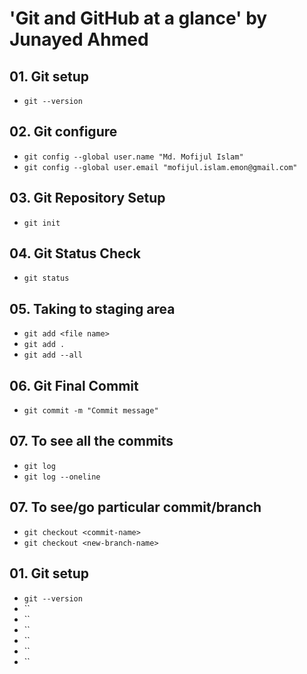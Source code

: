 # 'Git and GitHub at a glance' by Junayed Ahmed

## 01. Git setup

- `git --version`

## 02. Git configure

- `git config --global user.name "Md. Mofijul Islam"`
- `git config --global user.email "mofijul.islam.emon@gmail.com"`

## 03. Git Repository Setup

- `git init`

## 04. Git Status Check

- `git status`

## 05. Taking to staging area

- `git add <file name>`
- `git add .`
- `git add --all`

## 06. Git Final Commit

- `git commit -m "Commit message"`

## 07. To see all the commits

- `git log`
- `git log --oneline`

## 07. To see/go particular commit/branch

- `git checkout <commit-name>`
- `git checkout <new-branch-name>`

## 01. Git setup

- `git --version`
- ``
- ``
- ``
- ``
- ``
- ``
